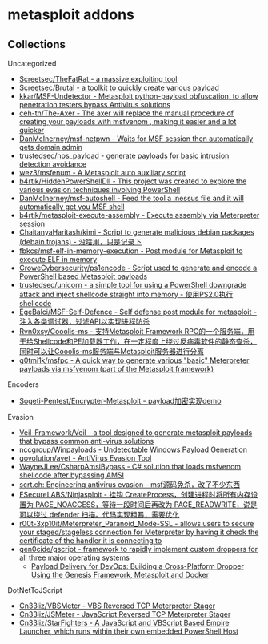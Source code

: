 # metasploit addons

## Collections

Uncategorized

* [Screetsec/TheFatRat - a massive exploiting tool](https://github.com/Screetsec/TheFatRat)
* [Screetsec/Brutal - a toolkit to quickly create various payload](https://github.com/Screetsec/Brutal.git)
* [kkar/MSF-Undetector - Metasploit python-payload obfuscation, to allow penetration testers bypass Antivirus solutions](https://github.com/kkar/MSF-Undetector)
* [ceh-tn/The-Axer - The axer will replace the manual procedure of creating your payloads with msfvenom , making it easier and a lot quicker](https://github.com/ceh-tn/The-Axer)
* [DanMcInerney/msf-netpwn - Waits for MSF session then automatically gets domain admin](https://github.com/DanMcInerney/msf-netpwn)
* [trustedsec/nps_payload - generate payloads for basic intrusion detection avoidance](https://github.com/trustedsec/nps_payload)
* [wez3/msfenum - A Metasploit auto auxiliary script](https://github.com/wez3/msfenum)
* [b4rtik/HiddenPowerShellDll - This project was created to explore the various evasion techniques involving PowerShell](https://github.com/b4rtik/HiddenPowerShellDll)
* [DanMcInerney/msf-autoshell - Feed the tool a .nessus file and it will automatically get you MSF shell](https://github.com/DanMcInerney/msf-autoshell)
* [b4rtik/metasploit-execute-assembly - Execute assembly via Meterpreter session](https://github.com/b4rtik/metasploit-execute-assembly)
* [ChaitanyaHaritash/kimi - Script to generate malicious debian packages (debain trojans) - 没啥用，只是记录下](https://github.com/ChaitanyaHaritash/kimi)
* [fbkcs/msf-elf-in-memory-execution - Post module for Metasploit to execute ELF in memory](https://github.com/fbkcs/msf-elf-in-memory-execution)
* [CroweCybersecurity/ps1encode - Script used to generate and encode a PowerShell based Metasploit payloads](https://github.com/CroweCybersecurity/ps1encode)
* [trustedsec/unicorn - a simple tool for using a PowerShell downgrade attack and inject shellcode straight into memory - 使用PS2.0执行shellcode](https://github.com/trustedsec/unicorn)
* [EgeBalci/MSF-Self-Defence - Self defense post module for metasploit - 注入各类调试器，过滤API以实现进程防杀](https://github.com/EgeBalci/MSF-Self-Defence)
* [Rvn0xsy/Cooolis-ms - 支持Metasploit Framework RPC的一个服务端，用于给Shellcode和PE加载器工作，在一定程度上绕过反病毒软件的静态查杀，同时可以让Cooolis-ms服务端与Metasploit服务器进行分离](https://github.com/Rvn0xsy/Cooolis-ms)
* [g0tmi1k/msfpc - A quick way to generate various "basic" Meterpreter payloads via msfvenom (part of the Metasploit framework)](https://github.com/g0tmi1k/msfpc)

Encoders

* [Sogeti-Pentest/Encrypter-Metasploit - payload加密实现demo](https://github.com/Sogeti-Pentest/Encrypter-Metasploit)

Evasion

* [Veil-Framework/Veil - a tool designed to generate metasploit payloads that bypass common anti-virus solutions](https://github.com/Veil-Framework/Veil)
* [nccgroup/Winpayloads - Undetectable Windows Payload Generation](https://github.com/nccgroup/Winpayloads)
* [govolution/avet - AntiVirus Evasion Tool](https://github.com/govolution/avet)
* [WayneJLee/CsharpAmsiBypass - C# solution that loads msfvenom shellcode after bypassing AMSI](https://github.com/WayneJLee/CsharpAmsiBypass)
* [scrt.ch: Engineering antivirus evasion - msf源码免杀，改了不少东西](https://blog.scrt.ch/2020/06/19/engineering-antivirus-evasion/)
* [FSecureLABS/Ninjasploit - 挂钩 CreateProcess，创建进程时将所有内存设置为 PAGE_NOACCESS，等待一段时间后再改为 PAGE_READWRITE，说是可以绕过 defender 扫描。代码实现粗暴，需要优化](https://github.com/FSecureLABS/Ninjasploit)
* [r00t-3xp10it/Meterpreter_Paranoid_Mode-SSL - allows users to secure your staged/stageless connection for Meterpreter by having it check the certificate of the handler it is connecting to](https://github.com/r00t-3xp10it/Meterpreter_Paranoid_Mode-SSL)
* [gen0cide/gscript - framework to rapidly implement custom droppers for all three major operating systems](https://github.com/gen0cide/gscript)
  * [Payload Delivery for DevOps: Building a Cross-Platform Dropper Using the Genesis Framework, Metasploit and Docker](https://khast3x.club/posts/2020-06-27-Cross-Platform-Dropper/)

DotNetToJScript

* [Cn33liz/VBSMeter - VBS Reversed TCP Meterpreter Stager](https://github.com/Cn33liz/VBSMeter)
* [Cn33liz/JSMeter - JavaScript Reversed TCP Meterpreter Stager](https://github.com/Cn33liz/JSMeter)
* [Cn33liz/StarFighters - A JavaScript and VBScript Based Empire Launcher, which runs within their own embedded PowerShell Host](https://github.com/Cn33liz/StarFighters)


